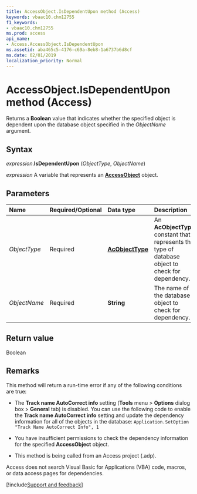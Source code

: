 ```yaml
---
title: AccessObject.IsDependentUpon method (Access)
keywords: vbaac10.chm12755
f1_keywords:
- vbaac10.chm12755
ms.prod: access
api_name:
- Access.AccessObject.IsDependentUpon
ms.assetid: aba465c5-4176-c69a-8eb8-1a6737b6d8cf
ms.date: 02/01/2019
localization_priority: Normal
---
```



# AccessObject.IsDependentUpon method (Access)

Returns a **Boolean** value that indicates whether the specified object is dependent upon the database object specified in the _ObjectName_ argument.


## Syntax

_expression_.**IsDependentUpon** (_ObjectType_, _ObjectName_)

_expression_ A variable that represents an **[AccessObject](Access.AccessObject.md)** object.


## Parameters

|Name|Required/Optional|Data type|Description|
|:-----|:-----|:-----|:-----|
| _ObjectType_|Required|**[AcObjectType](Access.AcObjectType.md)**|An **AcObjectType** constant that represents the type of database object to check for dependency.|
| _ObjectName_|Required|**String**|The name of the database object to check for dependency.|

## Return value

Boolean


## Remarks

This method will return a run-time error if any of the following conditions are true:

- The **Track name AutoCorrect info** setting (**Tools** menu > **Options** dialog box > **General** tab) is disabled. You can use the following code to enable the **Track name AutoCorrect info** setting and update the dependency information for all of the objects in the database: `Application.SetOption "Track Name AutoCorrect Info", 1`
    
- You have insufficient permissions to check the dependency information for the specified **AccessObject** object.
    
- This method is being called from an Access project (.adp).
    
Access does not search Visual Basic for Applications (VBA) code, macros, or data access pages for dependencies.



[!include[Support and feedback](~/includes/feedback-boilerplate.md)]